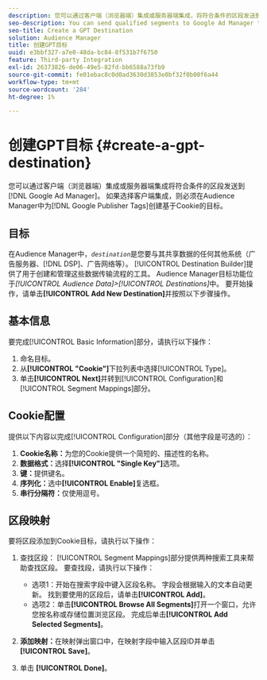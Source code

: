 ```yaml
---
description: 您可以通过客户端（浏览器端）集成或服务器端集成，将符合条件的区段发送到Google Ad Manager。 如果选择客户端集成，则必须在Audience Manager中为Google发布者标记创建基于Cookie的目标。
seo-description: You can send qualified segments to Google Ad Manager through a client-side (browser-side) integration, or a server-side integration. If you choose the client-side integration, you must create a cookie-based destination for Google Publisher Tags in Audience Manager.
seo-title: Create a GPT Destination
solution: Audience Manager
title: 创建GPT目标
uuid: e3bbf327-a7e0-48da-bc84-8f531b7f6750
feature: Third-party Integration
exl-id: 26373826-de06-49e5-82fd-bb6588a73fb9
source-git-commit: fe01ebac8c0d0ad3630d3853e0bf32f0b00f6a44
workflow-type: tm+mt
source-wordcount: '284'
ht-degree: 1%

---
```


# 创建GPT目标 {#create-a-gpt-destination}

您可以通过客户端（浏览器端）集成或服务器端集成将符合条件的区段发送到[!DNL Google Ad Manager]。 如果选择客户端集成，则必须在Audience Manager中为[!DNL Google Publisher Tags]创建基于Cookie的目标。

## 目标

在Audience Manager中，*`destination`*&#x200B;是您要与其共享数据的任何其他系统（广告服务器、[!DNL DSP]、广告网络等）。 [!UICONTROL Destination Builder]提供了用于创建和管理这些数据传输流程的工具。 Audience Manager目标功能位于&#x200B;*[!UICONTROL Audience Data]>[!UICONTROL Destinations]*&#x200B;中。 要开始操作，请单击&#x200B;**[!UICONTROL Add New Destination]**&#x200B;并按照以下步骤操作。

## 基本信息

要完成[!UICONTROL Basic Information]部分，请执行以下操作：

1. 命名目标。
1. 从&#x200B;**[!UICONTROL "Cookie"]**&#x200B;下拉列表中选择[!UICONTROL Type]。
1. 单击&#x200B;**[!UICONTROL Next]**&#x200B;并转到[!UICONTROL Configuration]和[!UICONTROL Segment Mappings]部分。

## Cookie配置

提供以下内容以完成[!UICONTROL Configuration]部分（其他字段是可选的）：

1. **Cookie名称：**&#x200B;为您的Cookie提供一个简短的、描述性的名称。
1. **数据格式：**&#x200B;选择&#x200B;**[!UICONTROL "Single Key"]**&#x200B;选项。
1. **键：**&#x200B;提供键名。
1. **序列化：**&#x200B;选中&#x200B;**[!UICONTROL Enable]**&#x200B;复选框。
1. **串行分隔符：**&#x200B;仅使用逗号。

## 区段映射

要将区段添加到Cookie目标，请执行以下操作：

1. 查找区段： [!UICONTROL Segment Mappings]部分提供两种搜索工具来帮助查找区段。 要查找段，请执行以下操作：

   * 选项1：开始在搜索字段中键入区段名称。 字段会根据输入的文本自动更新。 找到要使用的区段后，请单击&#x200B;**[!UICONTROL Add]**。
   * 选项2：单击&#x200B;**[!UICONTROL Browse All Segments]**&#x200B;打开一个窗口，允许您按名称或存储位置浏览区段。 完成后单击&#x200B;**[!UICONTROL Add Selected Segments]**。

1. **添加映射：**&#x200B;在映射弹出窗口中，在映射字段中输入区段ID并单击&#x200B;**[!UICONTROL Save]**。

1. 单击 **[!UICONTROL Done]**。
